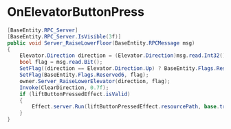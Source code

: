 <Badge type="danger" text="Carbon Compatible"/><Badge type="warning" text="Oxide Compatible"/>
# OnElevatorButtonPress
```csharp
[BaseEntity.RPC_Server]
[BaseEntity.RPC_Server.IsVisible(3f)]
public void Server_RaiseLowerFloor(BaseEntity.RPCMessage msg)
{
	Elevator.Direction direction = (Elevator.Direction)msg.read.Int32();
	bool flag = msg.read.Bit();
	SetFlag((direction == Elevator.Direction.Up) ? BaseEntity.Flags.Reserved1 : BaseEntity.Flags.Reserved2, b: true);
	SetFlag(BaseEntity.Flags.Reserved6, flag);
	owner.Server_RaiseLowerElevator(direction, flag);
	Invoke(ClearDirection, 0.7f);
	if (liftButtonPressedEffect.isValid)
	{
		Effect.server.Run(liftButtonPressedEffect.resourcePath, base.transform.position, UnityEngine.Vector3.up);
	}
}

```
